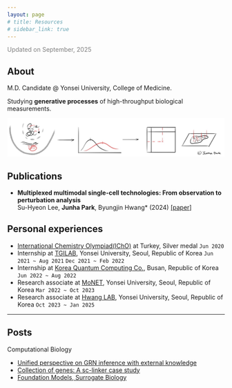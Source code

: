 ```yaml
---
layout: page
# title: Resources
# sidebar_link: true
---
```


<span style="color:grey">Updated on September, 2025</span>

## About

M.D. Candidate @ Yonsei University, College of Medicine.

Studying **generative processes** of high-throughput biological measurements.

<img src='./assets/figure.jpg'>

## Publications
- **Multiplexed multimodal single-cell technologies: From observation to perturbation analysis** <br/> Su-Hyeon Lee, **Junha Park**, Byungjin Hwang* (2024) [[paper]](https://doi.org/10.1016/j.mocell.2024.100147)

## Personal experiences
- [International Chemistry Olympiad(IChO)](https://icho2020.tubitak.gov.tr/) at Turkey, Silver medal `Jun 2020`
- Internship at [TGILAB](https://www.tgilab.org/), Yonsei University, Seoul, Republic of Korea `Jun 2021 ~ Aug 2021` `Dec 2021 ~ Feb 2022`
- Internship at [Korea Quantum Computing Co.](https://www.kqchub.com/), Busan, Republic of Korea `Jun 2022 ~ Aug 2022`
- Research associate at [MoNET](http://neuroimage.yonsei.ac.kr/), Yonsei University, Seoul, Republic of Korea `Mar 2022 ~ Oct 2023`
- Research associate at [Hwang LAB](https://sites.google.com/view/bhwanglabyonsei/), Yonsei University, Seoul, Republic of Korea `Oct 2023 ~ Jan 2025`

---

## Posts

Computational Biology
- [Unified perspective on GRN inference with external knowledge](https://hahajjjun.github.io/annotated%20bi/2025/03/07/unified-grn-inference.html)
- [Collection of genes: A sc-linker case study](https://hahajjjun.github.io/annotated%20bi/2025/07/02/gene-collections.html)
- [Foundation Models, Surrogate Biology](https://hahajjjun.github.io/annotated%20bi/2025/09/06/fm-sb.html)
